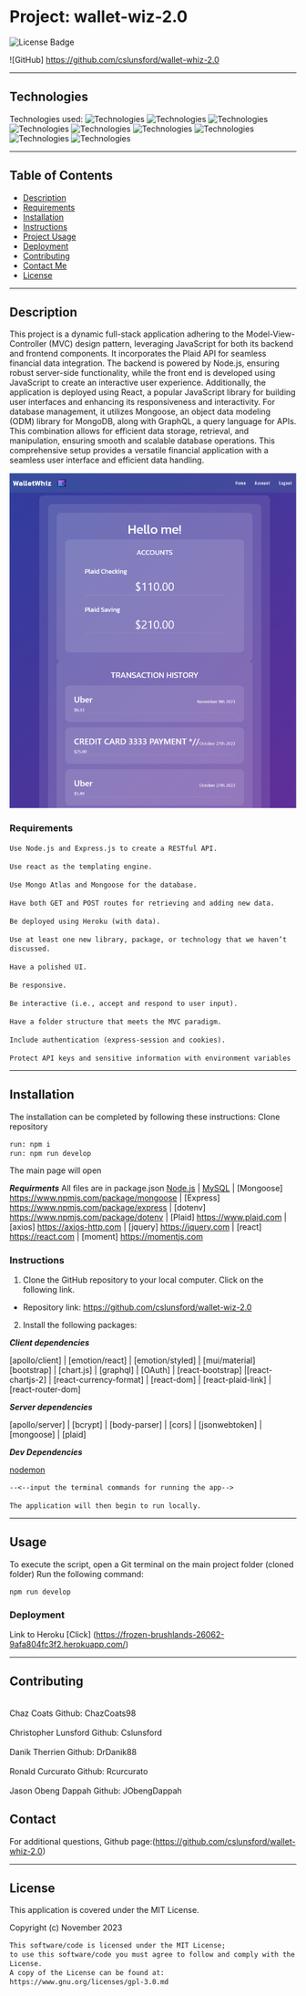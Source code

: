 # Project: wallet-wiz-2.0

 ![License Badge](https://img.shields.io/badge/License-MIT%20License-blue)

![GitHub]
 <https://github.com/cslunsford/wallet-whiz-2.0>

***

## Technologies

Technologies used:
![Technologies](https://img.shields.io/badge/-Git-F05032?logo=Git&logoColor=white)
![Technologies](https://img.shields.io/badge/-JavaScript-007396?logo=JavaScript&logoColor=white)
![Technologies](https://img.shields.io/badge/-Node.js-339933?logo=Node.js&logoColor=white)
![Technologies](https://img.shields.io/badge/-npm-CB3837?logo=npm&logoColor=white)
![Technologies](https://img.shields.io/badge/-Plaid-000000?logo=PLAID&logoColor=white)
![Technologies](https://img.shields.io/badge/-jQuery-000000?logo=JQuery&logoColor=white)
![Technologies](https://img.shields.io/badge/-React-000000?logo=JQuery&logoColor=white)
![Technologies](https://img.shields.io/badge/-Graphql-000000?logo=JQuery&logoColor=white)
![Technologies](https://img.shields.io/badge/-Mongoose-000000?logo=JQuery&logoColor=white)

***

## Table of Contents
- [Description](#description)
- [Requirements](#requierments)
- [Installation](#installation)
- [Instructions](#instructions)
- [Project Usage](#usage)
- [Deployment](#deployment)
- [Contributing](#contributing)
- [Contact Me](#contact)
- [License](#license)

***

## Description

This project is a dynamic full-stack application adhering to the Model-View-Controller (MVC) design pattern, leveraging JavaScript for both its backend and frontend components. It incorporates the Plaid API for seamless financial data integration. The backend is powered by Node.js, ensuring robust server-side functionality, while the front end is developed using JavaScript to create an interactive user experience. Additionally, the application is deployed using React, a popular JavaScript library for building user interfaces and enhancing its responsiveness and interactivity. For database management, it utilizes Mongoose, an object data modeling (ODM) library for MongoDB, along with GraphQL, a query language for APIs. This combination allows for efficient data storage, retrieval, and manipulation, ensuring smooth and scalable database operations. This comprehensive setup provides a versatile financial application with a seamless user interface and efficient data handling.

![Alt text](./wiz_transaction.PNG)

### Requirements

```
Use Node.js and Express.js to create a RESTful API.

Use react as the templating engine.

Use Mongo Atlas and Mongoose for the database.

Have both GET and POST routes for retrieving and adding new data.

Be deployed using Heroku (with data).

Use at least one new library, package, or technology that we haven’t discussed.

Have a polished UI.

Be responsive.

Be interactive (i.e., accept and respond to user input).

Have a folder structure that meets the MVC paradigm.

Include authentication (express-session and cookies).

Protect API keys and sensitive information with environment variables
```
*** 

## Installation

The installation can be completed by following these instructions:
Clone repository
```
run: npm i
run: npm run develop
```
The main page will open

***Requirments***
All files are in package.json
[Node.js](https://nodejs.org/en/) | [MySQL](https://www.npmjs.com/package/mysql2) | [Mongoose] <https://www.npmjs.com/package/mongoose> | [Express] <https://www.npmjs.com/package/express> | [dotenv] <https://www.npmjs.com/package/dotenv> | [Plaid] <https://www.plaid.com> |
[axios] <https://axios-http.com> | [jquery] <https://jquery.com> | [react] <https://react.com> | [moment] <https://momentjs.com>

### Instructions

1. Clone the GitHub repository to your local computer. Click on the following link.

- Repository link: <https://github.com/cslunsford/wallet-wiz-2.0>

2. Install the following packages:

***Client dependencies***

[apollo/client] | [emotion/react] | [emotion/styled] | [mui/material] [bootstrap] | [chart.js] | [graphql] | [OAuth] | [react-bootstrap] |[react-chartjs-2] | [react-currency-format] | [react-dom] | [react-plaid-link] | [react-router-dom]

***Server dependencies***

[apollo/server] | [bcrypt] | [body-parser] | [cors] | [jsonwebtoken] | [mongoose] | [plaid]

***Dev Dependencies***

[nodemon](https://nodemon.io/)

    --<--input the terminal commands for running the app-->

    The application will then begin to run locally.

***

## Usage  

To execute the script, open a Git terminal on the main project folder (cloned folder) Run the following command: 
```
npm run develop
```

### Deployment

Link to Heroku
[Click] (https://frozen-brushlands-26062-9afa804fc3f2.herokuapp.com/)
***

## Contributing

<br>
Chaz Coats            Github: ChazCoats98
</br><br>
Christopher Lunsford  Github: Cslunsford
</br><br>
Danik Therrien        Github: DrDanik88
</br><br>
Ronald Curcurato      Github: Rcurcurato
</br><br>
Jason Obeng Dappah    Github: JObengDappah
</br>

## Contact

For additional questions, Github page:(<https://github.com/cslunsford/wallet-whiz-2.0>)

***

## License

This application is covered under the MIT License.

Copyright (c) November 2023  

    This software/code is licensed under the MIT License; 
    to use this software/code you must agree to follow and comply with the License.
    A copy of the License can be found at: https://www.gnu.org/licenses/gpl-3.0.md 
